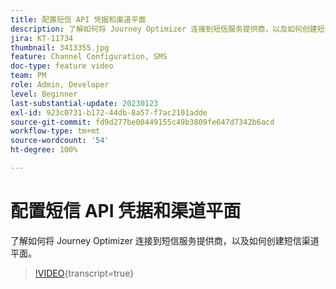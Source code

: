 ```yaml
---
title: 配置短信 API 凭据和渠道平面
description: 了解如何将 Journey Optimizer 连接到短信服务提供商，以及如何创建短信渠道平面。
jira: KT-11734
thumbnail: 3413355.jpg
feature: Channel Configuration, SMS
doc-type: feature video
team: PM
role: Admin, Developer
level: Beginner
last-substantial-update: 20230123
exl-id: 923c0731-b172-44db-8a57-f7ac2101adde
source-git-commit: fd9d277be00449155c49b3809fe647d7342b6acd
workflow-type: tm+mt
source-wordcount: '54'
ht-degree: 100%

---
```


# 配置短信 API 凭据和渠道平面

了解如何将 Journey Optimizer 连接到短信服务提供商，以及如何创建短信渠道平面。

>[!VIDEO](https://video.tv.adobe.com/v/3413355?quality=12&learn=on){transcript=true}
